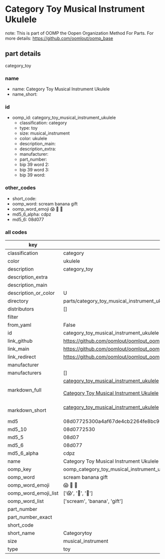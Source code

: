 # Category Toy Musical Instrument Ukulele  

note: This is part of OOMP the Oopen Organization Method For Parts. For more details: https://github.com/oomlout/oomp_base

##  part details
  



category_toy



### name
* name: Category Toy Musical Instrument Ukulele
* name_short: 
### id
* oomp_id: category_toy_musical_instrument_ukulele
  * classification: category
  * type: toy
  * size: musical_instrument
  * color: ukulele
  * description_main: 
  * description_extra: 
  * manufacturer: 
  * part_number: 
  * bip 39 word 2: 
  * bip 39 word 3: 
  * bip 39 word: 

### other_codes
* short_code: 
* oomp_word: scream banana gift
* oomp_word_emoji :scream: :banana: :gift:
* md5_6_alpha: cdpz
* md5_6: 08d077









### all codes 
| key | value |  
| --- | --- |  
| classification | category |  
| color | ukulele |  
| description | category_toy |  
| description_extra |  |  
| description_main |  |  
| description_or_color | U  |  
| directory | parts/category_toy_musical_instrument_ukulele |  
| distributors | [] |  
| filter |  |  
| from_yaml | False |  
| id | category_toy_musical_instrument_ukulele |  
| link_github | https://github.com/oomlout/oomlout_oomp_version_1_messy/tree/main/parts/category_toy_musical_instrument_ukulele |  
| link_main | https://github.com/oomlout/oomlout_oomp_version_1_messy/tree/main/parts/category_toy_musical_instrument_ukulele |  
| link_redirect | https://github.com/oomlout/oomlout_oomp_version_1_messy/tree/main/parts/category_toy_musical_instrument_ukulele |  
| manufacturer |  |  
| manufacturers | [] |  
| markdown_full | [category_toy_musical_instrument_ukulele](none)<br>[](none)<br>[Category Toy Musical Instrument Ukulele](none)<br><br> |  
| markdown_short | [category_toy_musical_instrument_ukulele](none)<br><br> |  
| md5 | 08d07725300a4af67de4cb2264fe8bc9 |  
| md5_10 | 08d0772530 |  
| md5_5 | 08d07 |  
| md5_6 | 08d077 |  
| md5_6_alpha | cdpz |  
| name | Category Toy Musical Instrument Ukulele |  
| oomp_key | oomp_category_toy_musical_instrument_ukulele |  
| oomp_word | scream banana gift |  
| oomp_word_emoji | :scream: :banana: :gift: |  
| oomp_word_emoji_list | [':scream:', ':banana:', ':gift:'] |  
| oomp_word_list | ['scream', 'banana', 'gift'] |  
| part_number |  |  
| part_number_exact |  |  
| short_code |  |  
| short_name | Categorytoy |  
| size | musical_instrument |  
| type | toy |  
